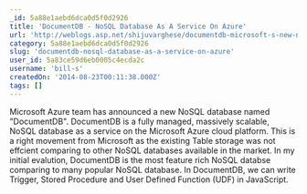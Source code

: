 ```yaml
---
_id: 5a88e1aebd6dca0d5f0d2926
title: 'DocumentDB - NoSQL Database As A Service On Azure'
url: 'http://weblogs.asp.net/shijuvarghese/documentdb-microsoft-s-new-nosql-database-as-a-service-on-azure'
category: 5a88e1aebd6dca0d5f0d2926
slug: 'documentdb-nosql-database-as-a-service-on-azure'
user_id: 5a83ce59d6eb0005c4ecda2c
username: 'bill-s'
createdOn: '2014-08-23T00:11:38.000Z'
tags: []
---
```


Microsoft Azure team has announced a new NoSQL database named "DocumentDB". DocumentDB is a fully managed, massively scalable, NoSQL database as a service on the Microsoft Azure cloud platform. This is a right movement from Microsoft as the existing Table storage was not effcient comparing to other NoSQL databases available in the market. In my initial evalution, DocumentDB is the most feature rich NoSQL databse comparing to many popular NoSQL database.  In DocumentDB, we can write Trigger, Stored Procedure and User Defined Function (UDF) in JavaScript. 
